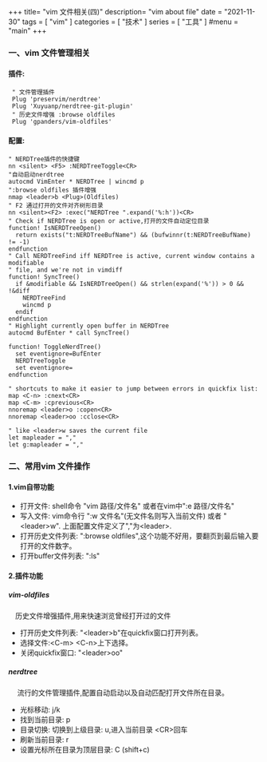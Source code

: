 +++
title= "vim 文件相关(四)"
description= "vim about file"
date = "2021-11-30"
tags = [
    "vim"
]
categories = [
  "技术"
]
series = [
  "工具"
]
#menu = "main"
+++

### 一、vim 文件管理相关

#### 插件:
```vim
 " 文件管理插件             
 Plug 'preservim/nerdtree'  
 Plug 'Xuyuanp/nerdtree-git-plugin'
 " 历史文件增强 :browse oldfiles
 Plug 'gpanders/vim-oldfiles'
```
#### 配置:
```vim
" NERDTree插件的快捷键
nn <silent> <F5> :NERDTreeToggle<CR>
"自动启动nerdtree
autocmd VimEnter * NERDTree | wincmd p
":browse oldfiles 插件增强
nmap <leader>b <Plug>(Oldfiles)
" F2 通过打开的文件对齐树形目录
nn <silent><F2> :exec("NERDTree ".expand('%:h'))<CR>
" Check if NERDTree is open or active,打开的文件自动定位目录
function! IsNERDTreeOpen()
  return exists("t:NERDTreeBufName") && (bufwinnr(t:NERDTreeBufName) != -1)
endfunction
" Call NERDTreeFind iff NERDTree is active, current window contains a modifiable
" file, and we're not in vimdiff
function! SyncTree()
  if &modifiable && IsNERDTreeOpen() && strlen(expand('%')) > 0 && !&diff
    NERDTreeFind
    wincmd p
  endif
endfunction
" Highlight currently open buffer in NERDTree
autocmd BufEnter * call SyncTree()
 
function! ToggleNerdTree()
  set eventignore=BufEnter
  NERDTreeToggle
  set eventignore=
endfunction

" shortcuts to make it easier to jump between errors in quickfix list:
map <C-n> :cnext<CR>
map <C-m> :cprevious<CR>
nnoremap <leader>o :copen<CR>
nnoremap <leader>oo :cclose<CR>

" like <leader>w saves the current file
let mapleader = ","
let g:mapleader = ","
```

### 二、常用vim 文件操作
#### 1.vim自带功能
  + 打开文件: shell命令 "vim 路径/文件名" 或者在vim中":e 路径/文件名"
  + 写入文件: vim命令行 ":w 文件名"(无文件名则写入当前文件) 或者 "\<leader\>w". 上面配置文件定义了","为\<leader\>.
  + 打开历史文件列表: ":browse oldfiles",这个功能不好用，要翻页到最后输入要打开的文件数字。    
  + 打开buffer文件列表: ":ls"

#### 2.插件功能
##### vim-oldfiles
  &emsp;历史文件增强插件,用来快速浏览曾经打开过的文件  
  + 打开历史文件列表: "\<leader\>b"在quickfix窗口打开列表。 
  + 选择文件:\<C-m\> \<C-n\>上下选择。 
  + 关闭quickfix窗口: "\<leader\>oo"

##### nerdtree
  &emsp; 流行的文件管理插件,配置自动启动以及自动匹配打开文件所在目录。
  + 光标移动:  j/k
  + 找到当前目录: p
  + 目录切换: 切换到上级目录: u,进入当前目录 \<CR\>回车
  + 刷新当前目录: r
  + 设置光标所在目录为顶层目录: C (shift+c)

